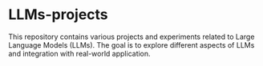 # LLMs-projects

This repository contains various projects and experiments related to Large Language Models (LLMs). The goal is to explore different aspects of LLMs and integration with real-world application.
